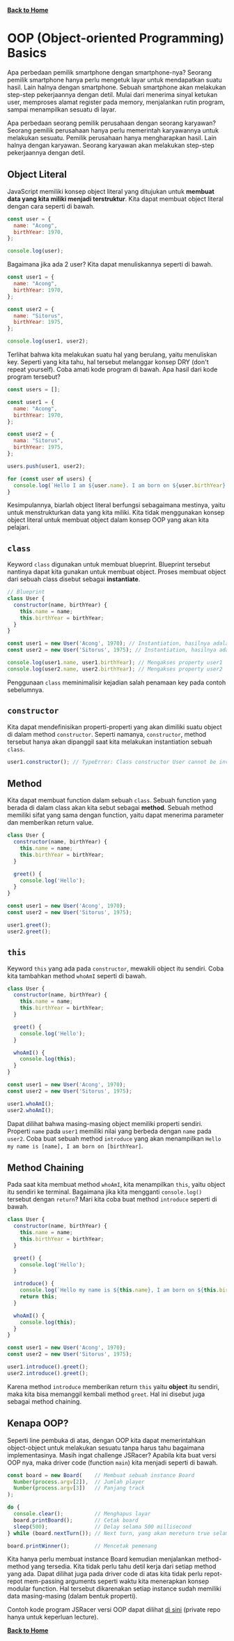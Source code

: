 [**Back to Home**](./../README.md)

# OOP (Object-oriented Programming) Basics

Apa perbedaan pemilik smartphone dengan smartphone-nya? Seorang pemilik smartphone hanya perlu mengetuk layar untuk mendapatkan suatu hasil. Lain halnya dengan smartphone. Sebuah smartphone akan melakukan step-step pekerjaannya dengan detil. Mulai dari menerima sinyal ketukan user, memproses alamat register pada memory, menjalankan rutin program, sampai menampilkan sesuatu di layar.

Apa perbedaan seorang pemilik perusahaan dengan seorang karyawan? Seorang pemilik perusahaan hanya perlu memerintah karyawannya untuk melakukan sesuatu. Pemilik perusahaan hanya mengharapkan hasil. Lain halnya dengan karyawan. Seorang karyawan akan melakukan step-step pekerjaannya dengan detil.

## Object Literal

JavaScript memiliki konsep object literal yang ditujukan untuk **membuat data yang kita miliki menjadi terstruktur**. Kita dapat membuat object literal dengan cara seperti di bawah.

```javascript
const user = {
  name: "Acong",
  birthYear: 1970,
};

console.log(user);
```

Bagaimana jika ada 2 user? Kita dapat menuliskannya seperti di bawah.

```javascript
const user1 = {
  name: "Acong",
  birthYear: 1970,
};

const user2 = {
  name: "Sitorus",
  birthYear: 1975,
};

console.log(user1, user2);
```

Terlihat bahwa kita melakukan suatu hal yang berulang, yaitu menuliskan key. Seperti yang kita tahu, hal tersebut melanggar konsep DRY (don't repeat yourself). Coba amati kode program di bawah. Apa hasil dari kode program tersebut?

```javascript
const users = [];

const user1 = {
  name: "Acong",
  birthYear: 1970,
};

const user2 = {
  nama: "Sitorus",
  birthYear: 1975,
};

users.push(user1, user2);

for (const user of users) {
  console.log(`Hello I am ${user.name}. I am born on ${user.birthYear}.`);
}
```

Kesimpulannya, biarlah object literal berfungsi sebagaimana mestinya, yaitu untuk menstrukturkan data yang kita miliki. Kita tidak menggunakan konsep object literal untuk membuat object dalam konsep OOP yang akan kita pelajari.

## `class`

Keyword `class` digunakan untuk membuat blueprint. Blueprint tersebut nantinya dapat kita gunakan untuk membuat object. Proses membuat object dari sebuah class disebut sebagai **instantiate**.

```javascript
// Blueprint
class User {
  constructor(name, birthYear) {
    this.name = name;
    this.birthYear = birthYear;
  }
}

const user1 = new User('Acong', 1970); // Instantiation, hasilnya adalah object User yang ditampung pada user1
const user2 = new User('Sitorus', 1975); // Instantiation, hasilnya adalah object User yang ditampung pada user2

console.log(user1.name, user1.birthYear); // Mengakses property user1
console.log(user2.name, user2.birthYear); // Mengakses property user2
```

Penggunaan `class` meminimalisir kejadian salah penamaan key pada contoh sebelumnya.

## `constructor`

Kita dapat mendefinisikan properti-properti yang akan dimiliki suatu object di dalam method `constructor`. Seperti namanya, `constructor`, method tersebut hanya akan dipanggil saat kita melakukan instantiation sebuah `class`.

```javascript
user1.constructor(); // TypeError: Class constructor User cannot be invoked without 'new'
```

## Method

Kita dapat membuat function dalam sebuah `class`. Sebuah function yang berada di dalam class akan kita sebut sebagai **method**. Sebuah method memiliki sifat yang sama dengan function, yaitu dapat menerima parameter dan memberikan return value.

```javascript
class User {
  constructor(name, birthYear) {
    this.name = name;
    this.birthYear = birthYear;
  }

  greet() {
    console.log('Hello');
  }
}

const user1 = new User('Acong', 1970);
const user2 = new User('Sitorus', 1975);

user1.greet();
user2.greet();
```

## `this`

Keyword `this` yang ada pada `constructor`, mewakili object itu sendiri. Coba kita tambahkan method `whoAmI` seperti di bawah.

```javascript
class User {
  constructor(name, birthYear) {
    this.name = name;
    this.birthYear = birthYear;
  }

  greet() {
    console.log('Hello');
  }

  whoAmI() {
    console.log(this);
  }
}

const user1 = new User('Acong', 1970);
const user2 = new User('Sitorus', 1975);

user1.whoAmI();
user2.whoAmI();
```

Dapat dilihat bahwa masing-masing object memiliki properti sendiri. Properti `name` pada `user1` memiliki nilai yang berbeda dengan `name` pada `user2`. Coba buat sebuah method `introduce` yang akan menampilkan `Hello my name is [name], I am born on [birthYear]`.

## Method Chaining

Pada saat kita membuat method `whoAmI`, kita menampilkan `this`, yaitu object itu sendiri ke terminal. Bagaimana jika kita mengganti `console.log()` tersebut dengan `return`? Mari kita coba buat method `introduce` seperti di bawah.

```javascript
class User {
  constructor(name, birthYear) {
    this.name = name;
    this.birthYear = birthYear;
  }

  greet() {
    console.log('Hello');
  }

  introduce() {
    console.log(`Hello my name is ${this.name}, I am born on ${this.birthYear}`);
    return this;
  }

  whoAmI() {
    console.log(this);
  }
}

const user1 = new User('Acong', 1970);
const user2 = new User('Sitorus', 1975);

user1.introduce().greet();
user2.introduce().greet();
```

Karena method `introduce` memberikan return `this` yaitu **object** itu sendiri, maka kita bisa memanggil kembali method `greet`. Hal ini disebut juga sebagai method chaining.

## Kenapa OOP?

Seperti line pembuka di atas, dengan OOP kita dapat memerintahkan object-object untuk melakukan sesuatu tanpa harus tahu bagaimana implementasinya. Masih ingat challenge JSRacer? Apabila kita buat versi OOP nya, maka driver code (function `main`) kita menjadi seperti di bawah.

```javascript
const board = new Board(    // Membuat sebuah instance Board
  Number(process.argv[2]),  // Jumlah player
  Number(process.argv[3])   // Panjang track
);

do {
  console.clear();          // Menghapus layar
  board.printBoard();       // Cetak board
  sleep(500);               // Delay selama 500 millisecond
} while (board.nextTurn()); // Next turn, yang akan mereturn true selama belum ada pemenang

board.printWinner();        // Mencetak pemenang
```

Kita hanya perlu membuat instance Board kemudian menjalankan method-method yang tersedia. Kita tidak perlu tahu detil kerja dari setiap method yang ada. Dapat dilihat juga pada driver code di atas kita tidak perlu repot-repot mem-passing arguments seperti waktu kita menerapkan konsep modular function. Hal tersebut dikarenakan setiap instance sudah memiliki data masing-masing (dalam bentuk properti).

Contoh kode program JSRacer versi OOP dapat dilihat [di sini](https://github.com/ideaspaper/p1-jsracer-oop) (private repo hanya untuk keperluan lecture).

[**Back to Home**](./../README.md)
